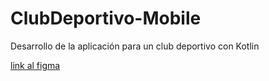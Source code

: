 # ClubDeportivo-Mobile

Desarrollo de la aplicación para un club deportivo con Kotlin

[link al figma](https://www.figma.com/design/3tgKI39JYTX7iga17Fqi6J/DAM---Dise%C3%B1o?node-id=74-399&m=draw)
